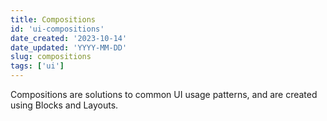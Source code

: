```yaml
---
title: Compositions
id: 'ui-compositions'
date_created: '2023-10-14'
date_updated: 'YYYY-MM-DD'
slug: compositions
tags: ['ui']
---
```


Compositions are solutions to common UI usage patterns, and are created using Blocks and Layouts.
